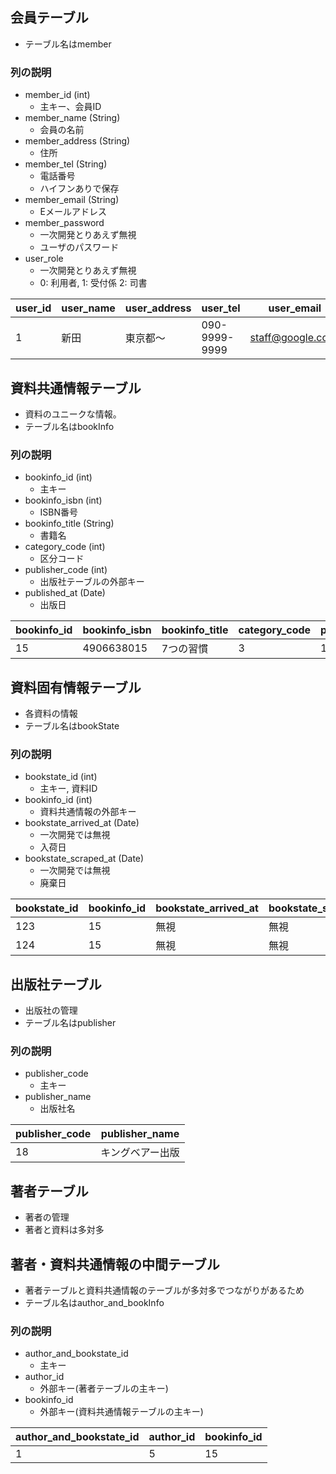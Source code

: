## 会員テーブル

- テーブル名はmember

### 列の説明

- member_id (int)
  - 主キー、会員ID
- member_name (String)
  - 会員の名前
- member_address (String)
  - 住所
- member_tel (String)
  - 電話番号
  - ハイフンありで保存
- member_email (String)
  - Eメールアドレス
- member_password
  - 一次開発とりあえず無視
  - ユーザのパスワード
- user_role
  - 一次開発とりあえず無視
  - 0: 利用者, 1: 受付係 2: 司書


user_id | user_name | user_address | user_tel | user_email | user_password | user_birthday | user_role
---- | ---- | ---- | ---- | ---- | ---- | ---- | ----
1 | 新田 | 東京都〜 | 090-9999-9999 | staff@google.co.jp | とりあえず無視 | 1995/02/28 | 1

## 資料共通情報テーブル

- 資料のユニークな情報。
- テーブル名はbookInfo

### 列の説明

- bookinfo_id (int)
  - 主キー
- bookinfo_isbn (int)
  - ISBN番号
- bookinfo_title (String)
  - 書籍名
- category_code (int)
  - 区分コード
- publisher_code (int)
  - 出版社テーブルの外部キー
- published_at (Date)
  - 出版日

bookinfo_id | bookinfo_isbn | bookinfo_title | category_code | publisher_code | published_at
---- | ---- | ---- | ---- | ---- | ----
15 | 4906638015 | 7つの習慣 | 3 | 18 | 1996/12/25

## 資料固有情報テーブル

- 各資料の情報
- テーブル名はbookState

### 列の説明
- bookstate_id (int)
  - 主キー, 資料ID
- bookinfo_id (int)
  - 資料共通情報の外部キー
- bookstate_arrived_at (Date)
  - 一次開発では無視
  - 入荷日
- bookstate_scraped_at (Date)
  - 一次開発では無視
  - 廃棄日

bookstate_id | bookinfo_id | bookstate_arrived_at | bookstate_scraped_at
---- | ---- | ---- | ----
123 | 15 | 無視 | 無視
124 | 15 | 無視 | 無視

## 出版社テーブル

- 出版社の管理
- テーブル名はpublisher

### 列の説明
- publisher_code
  - 主キー
- publisher_name
  - 出版社名

publisher_code | publisher_name
---- | ----
18 | キングベアー出版

## 著者テーブル

- 著者の管理
- 著者と資料は多対多

## 著者・資料共通情報の中間テーブル

- 著者テーブルと資料共通情報のテーブルが多対多でつながりがあるため
- テーブル名はauthor_and_bookInfo

### 列の説明
- author_and_bookstate_id
  - 主キー
- author_id
  - 外部キー(著者テーブルの主キー)
- bookinfo_id
  - 外部キー(資料共通情報テーブルの主キー)

author_and_bookstate_id | author_id | bookinfo_id
---- | ---- | ----
1 | 5 | 15
